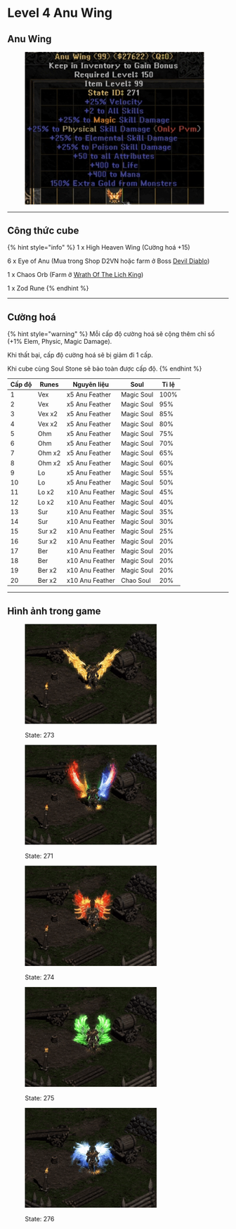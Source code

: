 # Level 4 Anu Wing

## Anu Wing

<figure><img src="../../.gitbook/assets/image (3).png" alt="" width="408"><figcaption></figcaption></figure>



***

## Công thức cube <a href="#cong-thuc-cube" id="cong-thuc-cube"></a>

{% hint style="info" %}
1 x High Heaven Wing (Cường hoá +15)

6 x Eye of Anu (Mua trong Shop D2VN hoặc farm ở Boss [Devil Diablo](../../phu-ban-dac-biet/devil-diablo-h.md))

1 x Chaos Orb (Farm ở [Wrath Of The Lich King](https://d2vns-organization.gitbook.io/tm/phu-ban-dac-biet/wrath-of-the-lich-king))

1 x Zod Rune
{% endhint %}



***

## Cường hoá <a href="#cuong-hoa" id="cuong-hoa"></a>

{% hint style="warning" %}
Mỗi cấp độ cường hoá sẽ cộng thêm chỉ số (+1% Elem, Physic, Magic Damage).

Khi thất bại, cấp độ cường hoá sẽ bị giảm đi 1 cấp.

Khi cube cùng Soul Stone sẽ bảo toàn được cấp độ.
{% endhint %}

| Cấp độ | Runes  | Nguyên liệu     | Soul       | Tỉ lệ |
| ------ | ------ | --------------- | ---------- | ----- |
| 1      | Vex    | x5 Anu Feather  | Magic Soul | 100%  |
| 2      | Vex    | x5 Anu Feather  | Magic Soul | 95%   |
| 3      | Vex x2 | x5 Anu Feather  | Magic Soul | 85%   |
| 4      | Vex x2 | x5 Anu Feather  | Magic Soul | 80%   |
| 5      | Ohm    | x5 Anu Feather  | Magic Soul | 75%   |
| 6      | Ohm    | x5 Anu Feather  | Magic Soul | 70%   |
| 7      | Ohm x2 | x5 Anu Feather  | Magic Soul | 65%   |
| 8      | Ohm x2 | x5 Anu Feather  | Magic Soul | 60%   |
| 9      | Lo     | x5 Anu Feather  | Magic Soul | 55%   |
| 10     | Lo     | x5 Anu Feather  | Magic Soul | 50%   |
| 11     | Lo x2  | x10 Anu Feather | Magic Soul | 45%   |
| 12     | Lo x2  | x10 Anu Feather | Magic Soul | 40%   |
| 13     | Sur    | x10 Anu Feather | Magic Soul | 35%   |
| 14     | Sur    | x10 Anu Feather | Magic Soul | 30%   |
| 15     | Sur x2 | x10 Anu Feather | Magic Soul | 25%   |
| 16     | Sur x2 | x10 Anu Feather | Magic Soul | 20%   |
| 17     | Ber    | x10 Anu Feather | Magic Soul | 20%   |
| 18     | Ber    | x10 Anu Feather | Magic Soul | 20%   |
| 19     | Ber x2 | x10 Anu Feather | Magic Soul | 20%   |
| 20     | Ber x2 | x10 Anu Feather | Chao Soul  | 20%   |



***

## Hình ảnh trong game <a href="#hinh-anh-trong-game" id="hinh-anh-trong-game"></a>



<figure><img src="../../.gitbook/assets/Screen Recording 2025-01-08 at 13.02.09.gif" alt="" width="300"><figcaption><p>State: 273</p></figcaption></figure>

<figure><img src="../../.gitbook/assets/Screen Recording 2025-01-08 at 13.01.51.gif" alt="" width="300"><figcaption><p>State: 271</p></figcaption></figure>

<figure><img src="../../.gitbook/assets/Screen Recording 2025-01-08 at 13.02.22.gif" alt="" width="300"><figcaption><p>State: 274</p></figcaption></figure>

<figure><img src="../../.gitbook/assets/Screen Recording 2025-01-08 at 13.02.32.gif" alt="" width="300"><figcaption><p>State: 275</p></figcaption></figure>

<figure><img src="../../.gitbook/assets/Screen Recording 2025-01-08 at 13.02.43.gif" alt="" width="300"><figcaption><p>State: 276</p></figcaption></figure>
